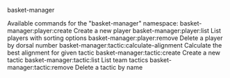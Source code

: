 basket-manager


Available commands for the "basket-manager" namespace:
  basket-manager:player:create               Create a new player
  basket-manager:player:list                 List players with sorting options
  basket-manager:player:remove               Delete a player by dorsal number
  basket-manager:tactic:calculate-alignment  Calculate the best alignment for given tactic
  basket-manager:tactic:create               Create a new tactic
  basket-manager:tactic:list                 List team tactics
  basket-manager:tactic:remove               Delete a tactic by name
